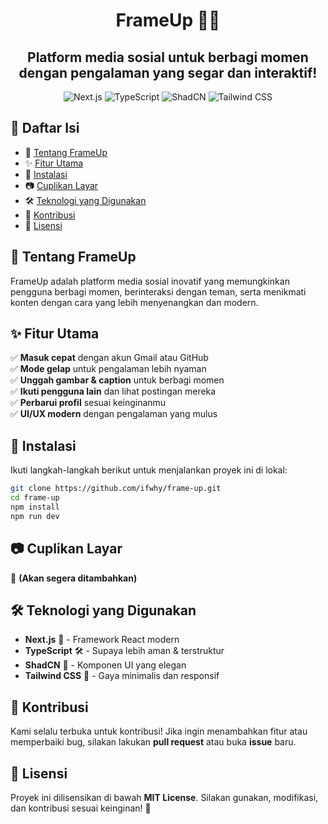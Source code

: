 <div align="center">

<h1 align="center">
FrameUp 📸🚀
</h1>
<h2 align="center">
Platform media sosial untuk berbagi momen dengan pengalaman yang segar dan interaktif!
</h2>

<img src="https://img.shields.io/badge/Next.js-000?style=for-the-badge&logo=nextdotjs" alt="Next.js">
<img src="https://img.shields.io/badge/TypeScript-3178C6?style=for-the-badge&logo=typescript&logoColor=white" alt="TypeScript">
<img src="https://img.shields.io/badge/ShadCN-111?style=for-the-badge" alt="ShadCN">
<img src="https://img.shields.io/badge/TailwindCSS-06B6D4?style=for-the-badge&logo=tailwindcss&logoColor=white" alt="Tailwind CSS">
</div>

## 📖 Daftar Isi

- 📌 [Tentang FrameUp](#-tentang-frameup)
- ✨ [Fitur Utama](#-fitur-utama)
- 🚀 [Instalasi](#-instalasi)
- 📷 [Cuplikan Layar](#-cuplikan-layar)
- 🛠️ [Teknologi yang Digunakan](#️-teknologi-yang-digunakan)
- 🤝 [Kontribusi](#-kontribusi)
- 📄 [Lisensi](#-lisensi)

## 📌 Tentang FrameUp

FrameUp adalah platform media sosial inovatif yang memungkinkan pengguna berbagi momen, berinteraksi dengan teman, serta menikmati konten dengan cara yang lebih menyenangkan dan modern.

## ✨ Fitur Utama

✅ **Masuk cepat** dengan akun Gmail atau GitHub  
✅ **Mode gelap** untuk pengalaman lebih nyaman  
✅ **Unggah gambar & caption** untuk berbagi momen  
✅ **Ikuti pengguna lain** dan lihat postingan mereka  
✅ **Perbarui profil** sesuai keinginanmu  
✅ **UI/UX modern** dengan pengalaman yang mulus

## 🚀 Instalasi

Ikuti langkah-langkah berikut untuk menjalankan proyek ini di lokal:

```bash
git clone https://github.com/ifwhy/frame-up.git
cd frame-up
npm install
npm run dev
```

## 📷 Cuplikan Layar

🚧 **(Akan segera ditambahkan)**

## 🛠️ Teknologi yang Digunakan

- **Next.js** 🚀 - Framework React modern
- **TypeScript** 🛠 - Supaya lebih aman & terstruktur
- **ShadCN** 🎨 - Komponen UI yang elegan
- **Tailwind CSS** 💨 - Gaya minimalis dan responsif

## 🤝 Kontribusi

Kami selalu terbuka untuk kontribusi! Jika ingin menambahkan fitur atau memperbaiki bug, silakan lakukan **pull request** atau buka **issue** baru.

## 📄 Lisensi

Proyek ini dilisensikan di bawah **MIT License**. Silakan gunakan, modifikasi, dan kontribusi sesuai keinginan! 🎉
